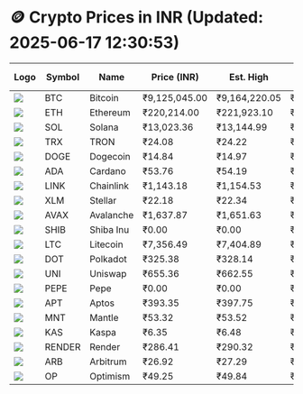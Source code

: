 # 🪙 Crypto Prices in INR (Updated: 2025-06-17 12:30:53)

| Logo | Symbol | Name       | Price (INR) | Est. High | Est. Low | Gross Profit | Fees | Net Profit | ROI % |
|------|--------|------------|-------------|-----------|----------|---------------|------|-------------|--------|
| ![](https://coin-images.coingecko.com/coins/images/1/large/bitcoin.png?1696501400) | BTC    | Bitcoin    | ₹9,125,045.00 | ₹9,164,220.05 | ₹9,085,869.95 | ₹862.33 | ₹200.00 | ₹662.33 | 0.66% |
| ![](https://coin-images.coingecko.com/coins/images/279/large/ethereum.png?1696501628) | ETH    | Ethereum   | ₹220,214.00 | ₹221,923.10 | ₹218,504.90 | ₹1,564.36 | ₹200.00 | ₹1,364.36 | 1.36% |
| ![](https://coin-images.coingecko.com/coins/images/4128/large/solana.png?1718769756) | SOL    | Solana     | ₹13,023.36 | ₹13,144.99 | ₹12,901.73 | ₹1,885.44 | ₹200.00 | ₹1,685.44 | 1.69% |
| ![](https://coin-images.coingecko.com/coins/images/1094/large/tron-logo.png?1696502193) | TRX    | TRON       | ₹24.08 | ₹24.22 | ₹23.94 | ₹1,165.39 | ₹200.00 | ₹965.39 | 0.97% |
| ![](https://coin-images.coingecko.com/coins/images/5/large/dogecoin.png?1696501409) | DOGE   | Dogecoin   | ₹14.84 | ₹14.97 | ₹14.71 | ₹1,815.52 | ₹200.00 | ₹1,615.52 | 1.62% |
| ![](https://coin-images.coingecko.com/coins/images/975/large/cardano.png?1696502090) | ADA    | Cardano    | ₹53.76 | ₹54.19 | ₹53.33 | ₹1,625.83 | ₹200.00 | ₹1,425.83 | 1.43% |
| ![](https://coin-images.coingecko.com/coins/images/877/large/chainlink-new-logo.png?1696502009) | LINK   | Chainlink  | ₹1,143.18 | ₹1,154.53 | ₹1,131.83 | ₹2,004.89 | ₹200.00 | ₹1,804.89 | 1.80% |
| ![](https://coin-images.coingecko.com/coins/images/100/large/fmpFRHHQ_400x400.jpg?1735231350) | XLM    | Stellar    | ₹22.18 | ₹22.34 | ₹22.02 | ₹1,444.08 | ₹200.00 | ₹1,244.08 | 1.24% |
| ![](https://coin-images.coingecko.com/coins/images/12559/large/Avalanche_Circle_RedWhite_Trans.png?1696512369) | AVAX   | Avalanche  | ₹1,637.87 | ₹1,651.63 | ₹1,624.11 | ₹1,694.40 | ₹200.00 | ₹1,494.40 | 1.49% |
| ![](https://coin-images.coingecko.com/coins/images/11939/large/shiba.png?1696511800) | SHIB   | Shiba Inu  | ₹0.00 | ₹0.00 | ₹0.00 | ₹1,521.96 | ₹200.00 | ₹1,321.96 | 1.32% |
| ![](https://coin-images.coingecko.com/coins/images/2/large/litecoin.png?1696501400) | LTC    | Litecoin   | ₹7,356.49 | ₹7,404.89 | ₹7,308.09 | ₹1,324.57 | ₹200.00 | ₹1,124.57 | 1.12% |
| ![](https://coin-images.coingecko.com/coins/images/12171/large/polkadot.png?1696512008) | DOT    | Polkadot   | ₹325.38 | ₹328.14 | ₹322.62 | ₹1,713.80 | ₹200.00 | ₹1,513.80 | 1.51% |
| ![](https://coin-images.coingecko.com/coins/images/12504/large/uniswap-logo.png?1720676669) | UNI    | Uniswap    | ₹655.36 | ₹662.55 | ₹648.17 | ₹2,218.87 | ₹200.00 | ₹2,018.87 | 2.02% |
| ![](https://coin-images.coingecko.com/coins/images/29850/large/pepe-token.jpeg?1696528776) | PEPE   | Pepe       | ₹0.00 | ₹0.00 | ₹0.00 | ₹3,297.05 | ₹200.00 | ₹3,097.05 | 3.10% |
| ![](https://coin-images.coingecko.com/coins/images/26455/large/aptos_round.png?1696525528) | APT    | Aptos      | ₹393.35 | ₹397.75 | ₹388.95 | ₹2,260.68 | ₹200.00 | ₹2,060.68 | 2.06% |
| ![](https://coin-images.coingecko.com/coins/images/30980/large/Mantle-Logo-mark.png?1739213200) | MNT    | Mantle     | ₹53.32 | ₹53.52 | ₹53.12 | ₹751.12 | ₹200.00 | ₹551.12 | 0.55% |
| ![](https://coin-images.coingecko.com/coins/images/25751/large/kaspa-icon-exchanges.png?1696524837) | KAS    | Kaspa      | ₹6.35 | ₹6.48 | ₹6.22 | ₹4,048.84 | ₹200.00 | ₹3,848.84 | 3.85% |
| ![](https://coin-images.coingecko.com/coins/images/11636/large/rndr.png?1696511529) | RENDER | Render     | ₹286.41 | ₹290.32 | ₹282.50 | ₹2,768.50 | ₹200.00 | ₹2,568.50 | 2.57% |
| ![](https://coin-images.coingecko.com/coins/images/16547/large/arb.jpg?1721358242) | ARB    | Arbitrum   | ₹26.92 | ₹27.29 | ₹26.55 | ₹2,813.93 | ₹200.00 | ₹2,613.93 | 2.61% |
| ![](https://coin-images.coingecko.com/coins/images/25244/large/Optimism.png?1696524385) | OP     | Optimism   | ₹49.25 | ₹49.84 | ₹48.66 | ₹2,429.15 | ₹200.00 | ₹2,229.15 | 2.23% |
